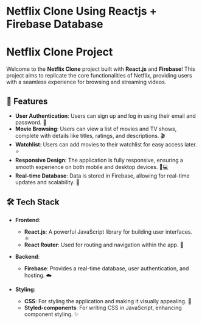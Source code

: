 # Netflix Clone Using Reactjs + Firebase Database

# Netflix Clone Project

Welcome to the **Netflix Clone** project built with **React.js** and **Firebase**! This project aims to replicate the core functionalities of Netflix, providing users with a seamless experience for browsing and streaming videos.

## 🎯 Features

- **User Authentication**: Users can sign up and log in using their email and password. 🔐
- **Movie Browsing**: Users can view a list of movies and TV shows, complete with details like titles, ratings, and descriptions. 🎬
- **Watchlist**: Users can add movies to their watchlist for easy access later. ⭐️
- **Responsive Design**: The application is fully responsive, ensuring a smooth experience on both mobile and desktop devices. 📱💻
- **Real-time Database**: Data is stored in Firebase, allowing for real-time updates and scalability. 🔄

## 🛠 Tech Stack

- **Frontend**:
  - **React.js**: A powerful JavaScript library for building user interfaces. ⚛️
  - **React Router**: Used for routing and navigation within the app. 📍
  
- **Backend**:
  - **Firebase**: Provides a real-time database, user authentication, and hosting. ☁️
  
- **Styling**:
  - **CSS**: For styling the application and making it visually appealing. 🎨
  - **Styled-components**: For writing CSS in JavaScript, enhancing component styling. ✨



